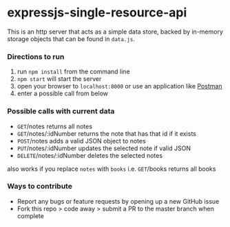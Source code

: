 # expressjs-single-resource-api

This is an http server that acts as a simple data store, backed by in-memory storage objects that can be found in `data.js`.

### Directions to run
1. run `npm install` from the command line
1. `npm start` will start the server
2. open your browser to `localhost:8000` or use an application like [Postman](https://www.getpostman.com/)
3. enter a possible call from below

### Possible calls with current data
- `GET`/notes returns all notes
- `GET`/notes/:idNumber returns the note that has that id if it exists
- `POST`/notes adds a valid JSON object to notes
- `PUT`/notes/:idNumber updates the selected note if valid JSON
- `DELETE`/notes/:idNumber deletes the selected notes

also works if you replace `notes` with `books` i.e. `GET`/books returns all books

### Ways to contribute
- Report any bugs or feature requests by opening up a new GitHub issue
- Fork this repo > code away > submit a PR to the master branch when complete
